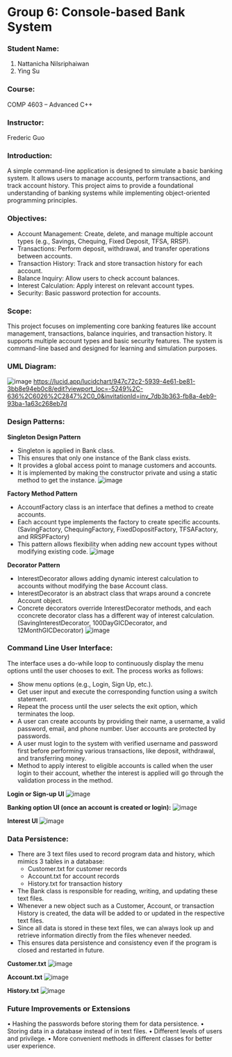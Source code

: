 # Group 6: Console-based Bank System

### Student Name:
1.	Nattanicha Nilsriphaiwan
2.	Ying Su

### Course:
COMP 4603 – Advanced C++

### Instructor:
Frederic Guo

### Introduction:
A simple command-line application is designed to simulate a basic banking system. It allows users to manage accounts, perform transactions, and track account history. This project aims to provide a foundational understanding of banking systems while implementing object-oriented programming principles.

### Objectives:
- Account Management: Create, delete, and manage multiple account types (e.g., Savings, Chequing, Fixed Deposit, TFSA, RRSP).
- Transactions: Perform deposit, withdrawal, and transfer operations between accounts.
- Transaction History: Track and store transaction history for each account.
- Balance Inquiry: Allow users to check account balances.
- Interest Calculation: Apply interest on relevant account types.
- Security: Basic password protection for accounts.

### Scope:
This project focuses on implementing core banking features like account management, transactions, balance inquiries, and transaction history. It supports multiple account types and basic security features. The system is command-line based and designed for learning and simulation purposes.
 
### UML Diagram:
![image](https://github.com/user-attachments/assets/edb922ba-2e74-47d8-879d-422d6771c722)
https://lucid.app/lucidchart/947c72c2-5939-4e61-be81-3bb8e94eb0c8/edit?viewport_loc=-5249%2C-636%2C6026%2C2847%2C0_0&invitationId=inv_7db3b363-fb8a-4eb9-93ba-1a63c268eb7d
 
### Design Patterns:
**Singleton Design Pattern**
- Singleton is applied in Bank class.
- This ensures that only one instance of the Bank class exists.
- It provides a global access point to manage customers and accounts.
- It is implemented by making the constructor private and using a static method to get the instance.
![image](https://github.com/user-attachments/assets/48d4ed13-712e-4034-8f66-5f6d9a832dc4)

**Factory Method Pattern**
- AccountFactory class is an interface that defines a method to create accounts.
- Each account type implements the factory to create specific accounts. (SavingFactory, ChequingFactory, FixedDopositFactory, TFSAFactory, and RRSPFactory) 
- This pattern allows flexibility when adding new account types without modifying existing code.
![image](https://github.com/user-attachments/assets/82c16d9e-4c3f-4f3e-96d6-521d8d13bc74)
 
**Decorator Pattern**
- InterestDecorator allows adding dynamic interest calculation to accounts without modifying the base Account class.
- InterestDecorator is an abstract class that wraps around a concrete Account object.
- Concrete decorators override InterestDecorator methods, and each cconcrete decorator class has a different way of interest calculation.
(SavingInterestDecorator, 100DayGICDecorator, and 12MonthGICDecorator)
![image](https://github.com/user-attachments/assets/928ab599-c06f-40b6-9b0b-32e5e804984e)

### Command Line User Interface:
The interface uses a do-while loop to continuously display the menu options until the user chooses to exit. The process works as follows:
- Show menu options (e.g., Login, Sign Up, etc.).
- Get user input and execute the corresponding function using a switch statement.
- Repeat the process until the user selects the exit option, which terminates the loop.
- A user can create accounts by providing their name, a username, a valid password, email, and phone number. User accounts are protected by passwords.
- A user must login to the system with verified username and password first before performing various transactions, like deposit, withdrawal, and transferring money.
- Method to apply interest to eligible accounts is called when the user login to their account, whether the interest is applied will go through the validation process in the method.

**Login or Sign-up UI**
![image](https://github.com/user-attachments/assets/68da5a6c-c6e1-4575-820b-48e437b74fa0)
 
**Banking option UI (once an account is created or login):**
![image](https://github.com/user-attachments/assets/9c4e67d4-f7fd-43a2-aaca-9988b76834b4)

**Interest UI**
![image](https://github.com/user-attachments/assets/74a64d34-0ff4-49a2-9471-4f6ea4b8a74f)

### Data Persistence:
- There are 3 text files used to record program data and history, which mimics 3 tables in a database:
  - Customer.txt for customer records
  - Account.txt for account records
  - History.txt for transaction history
- The Bank class is responsible for reading, writing, and updating these text files.
- Whenever a new object such as a Customer, Account, or transaction History is created, the data will be added to or updated in the respective text files.
- Since all data is stored in these text files, we can always look up and retrieve information directly from the files whenever needed.
- This ensures data persistence and consistency even if the program is closed and restarted in future.

**Customer.txt**
![image](https://github.com/user-attachments/assets/719fbb19-2726-4c7d-aa83-4b89db71c4e1)

**Account.txt**
![image](https://github.com/user-attachments/assets/ff04f1e4-bc36-47f1-b4bc-b9a2bc092290)
 
**History.txt**
![image](https://github.com/user-attachments/assets/38d2dcf4-1146-4312-b20d-d9b15af43a85)
 
### Future Improvements or Extensions
  •	Hashing the passwords before storing them for data persistence.
  •	Storing data in a database instead of in text files.
  •	Different levels of users and privilege.
  •	More convenient methods in different classes for better user experience.
